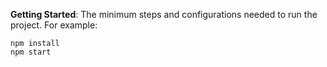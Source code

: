  **Getting Started**: The minimum steps and configurations needed to run the project. For example: 

    npm install
    npm start
